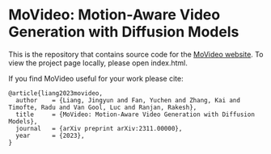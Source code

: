 # MoVideo: Motion-Aware Video Generation with Diffusion Models

This is the repository that contains source code for the [MoVideo website](https://jingyunliang.github.io/MoVideo). To view the project page locally, please open index.html.

If you find MoVideo useful for your work please cite:
```
@article{liang2023movideo,
  author    = {Liang, Jingyun and Fan, Yuchen and Zhang, Kai and Timofte, Radu and Van Gool, Luc and Ranjan, Rakesh},
  title     = {MoVideo: Motion-Aware Video Generation with Diffusion Models},
  journal   = {arXiv preprint arXiv:2311.00000},
  year      = {2023},
}
```

